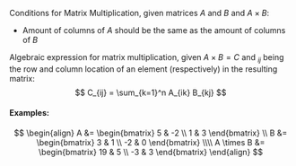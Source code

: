 Conditions for Matrix Multiplication, given matrices $A$ and $B$ and $A \times B$:
- Amount of columns of $A$ should be the same as the amount of columns of $B$

Algebraic expression for matrix multiplication, given $A \times B = C$ and $_{ij}$ being the row and column location of an element (respectively) in the resulting matrix:
$$
C_{ij} = \sum_{k=1}^n A_{ik} B_{kj}
$$
#### Examples:
$$
\begin{align}
A &=
	\begin{bmatrix}
		5 & -2 \\
		1 & 3
	\end{bmatrix}
\\
B &=
	\begin{bmatrix}
		3 & 1 \\
		-2 & 0
	\end{bmatrix}
\\\\
A \times B &=  
	\begin{bmatrix}
		19 & 5 \\
		-3 & 3
	\end{bmatrix}
\end{align}
$$